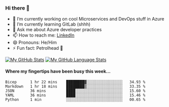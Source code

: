 ### Hi there 👋

- 🔭 I’m currently working on cool Microservices and DevOps stuff in Azure
- 🌱 I’m currently learning GitLab (shhh)
- 💬 Ask me about Azure developer practices
- 📫 How to reach me: [LinkedIn](https://www.linkedin.com/in/gordonbyers/)
- 😄 Pronouns: He/Him 
- ⚡ Fun fact: Petrolhead 🚙

[![My GitHub Stats](https://github-readme-stats.vercel.app/api/?username=gordonby&count_private=true&theme=tokyonight&showicons=true)]()
[![My GitHub Language Stats](https://github-readme-stats.vercel.app/api/top-langs/?username=gordonby&langs_count=5&theme=tokyonight)]()

#### Where my fingertips have been busy this week... 
<!--START_SECTION:waka-->

```text
Bicep      1 hr 22 mins    ████████▓░░░░░░░░░░░░░░░░   34.93 %
Markdown   1 hr 18 mins    ████████▒░░░░░░░░░░░░░░░░   33.35 %
JSON       36 mins         ████░░░░░░░░░░░░░░░░░░░░░   15.60 %
YAML       36 mins         ████░░░░░░░░░░░░░░░░░░░░░   15.46 %
Python     1 min           ░░░░░░░░░░░░░░░░░░░░░░░░░   00.65 %
```

<!--END_SECTION:waka-->
